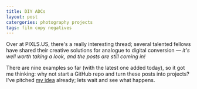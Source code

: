 ```yaml
---
title: DIY ADCs
layout: post
catergories: photography projects
tags: film copy negatives
---
```


Over at PIXLS.US, there's a really interesting thread; several talented fellows have shared their creative  solutions for analogue to digital conversion — <i>it's well worth taking a look, and the posts are still coming in!</i>

<!-- <div>
<center>
<img src="https://pixls.us/images/pixls.us-logo-url.svg" style="padding-top: 15px; padding-bottom: 30px;" class="align-center" alt="PIXLS.US Logo" width="160">
</center>
</div> -->

There are nine examples so far (with the latest one added today), so it got me thinking: why not start a GitHub repo and turn these posts into projects? I've pitched [my idea](https://discuss.pixls.us/t/diy-copy-stand-for-dslr-scanning/14833/71) already; lets wait and see what happens.
